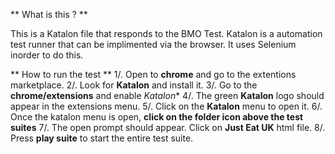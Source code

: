** What is this ? **

This is a Katalon file that responds to the BMO Test. Katalon is a automation test runner that can be implimented via the browser. It uses Selenium inorder to do this. 

** How to run the test **
1/. Open to **chrome** and go to the extentions marketplace. 
2/. Look for **Katalon** and install it.
3/. Go to the **chrome/extensions** and enable *Katalon**
4/. The green **Katalon** logo should appear in the extensions menu. 
5/. Click on the **Katalon** menu to open it. 
6/. Once the katalon menu is open, **click on the folder icon above the test suites**
7/. The open prompt should appear. Click on **Just Eat UK** html file. 
8/. Press **play suite** to start the entire test suite.   
